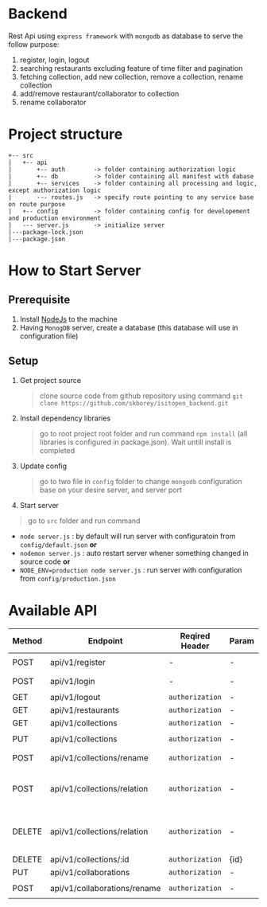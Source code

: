 # Backend

Rest Api using `express framework` with `mongodb` as database to serve the follow purpose:
1. register, login, logout
2. searching restaurants excluding feature of time filter and pagination
3. fetching collection, add new collection, remove a collection, rename collection
4. add/remove restaurant/collaborator to collection
5. rename collaborator

# Project structure

```
+-- src
|   +-- api
|       +-- auth        -> folder containing authorization logic
|       +-- db          -> folder containing all manifest with dabase
|       +-- services    -> folder containing all processing and logic, except authorization logic
|       --- routes.js   -> specify route pointing to any service base on route purpose
|   +-- config          -> folder containing config for developement and production environment
|   --- server.js       -> initialize server
|---package-lock.json
|---package.json
```

# How to Start Server

## Prerequisite

1. Install [NodeJs](https://nodejs.org/en/) to the machine
2. Having `MonogDB` server, create a database (this database will use in configuration file)

## Setup

1. Get project source

   > clone source code from github repository using command `git clone https://github.com/skborey/isitopen_backend.git`
   
2. Install dependency libraries
   
   > go to root project root folder and run command `npm install` (all libraries is configured in package.json). Wait untill install is completed
   
3. Update config
  
   > go to two file in `config` folder to change `mongodb` configuration base on your desire server, and server port

4. Start server

  > go to `src` folder and run command
  
  - `node server.js` : by default will run server with configuratoin from `config/default.json` __or__
  - `nodemon server.js` : auto restart server whener something changed in source code __or__
  - `NODE_ENV=production node server.js` : run server with configuration from `config/production.json`

# Available API

| Method  | Endpoint  | Reqired Header  | Param  | Request Body |
|---|---|---|---|---|
| POST | api/v1/register  | - | -  | ```{'email': 'skborey@gmail.com', 'password': 'mypassword'``` |
| POST | api/v1/login  | -  | -  | ```{'email': 'skborey@gmail.com', 'password': 'mypassword'``` |
| GET | api/v1/logout  | `authorization`  | -  | - |
| GET | api/v1/restaurants  | `authorization`  | - | - |
| GET | api/v1/collections  | `authorization` | -  | - |
| PUT | api/v1/collections  | `authorization` | -  | ```{'name': 'Borey', 'owner_email':'skborey@gmail.com'}``` |
| POST | api/v1/collections/rename  | `authorization` | -  | ```{'id': '5df6614022eb0971498f3b6c', 'new_name': 'Borey Sok'}``` |
| POST | api/v1/collections/relation  | `authorization` | - | ```{ 'collection_id': '5df6614022eb0971498f3b6c', 'collaboration_id': '5df67bb3c85f853a78f2f90c', 'restaurant_id':'5df67bd7af54e63a834d25a9'}``` |
| DELETE | api/v1/collections/relation  | `authorization` | -  | ```{ 'collection_id': '5df6614022eb0971498f3b6c', 'collaboration_id': '5df67bb3c85f853a78f2f90c', 'restaurant_id':'5df67bd7af54e63a834d25a9'}```|
| DELETE | api/v1/collections/:id  | `authorization` | {id}  | - |
| PUT | api/v1/collaborations  | `authorization` | -  | -  |
| POST | api/v1/collaborations/rename  | `authorization` | -  | ```{'name': 'Borey', 'owner_email':'skborey@gmail.com'}```  |
